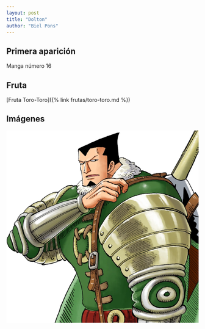 ```yaml
---
layout: post
title: "Dolton"
author: "Biel Pons"
---
```


## Primera aparición

Manga número 16

## Fruta

[Fruta Toro-Toro]({% link frutas/toro-toro.md %})
## Imágenes

![Imágen de Dolton](/images/dolton.webp "Imágen de Dolton")
